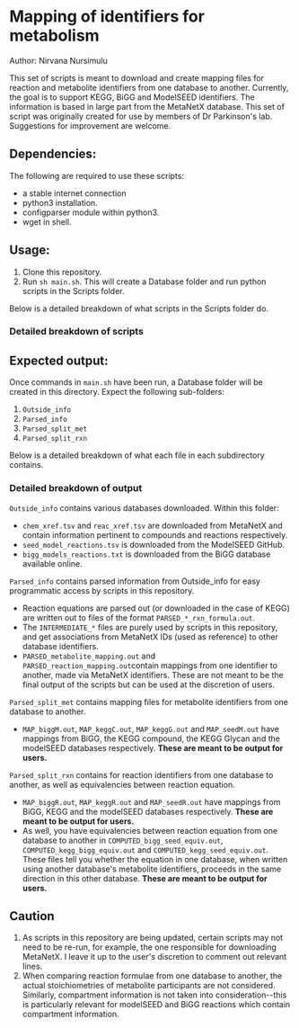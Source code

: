 # Mapping of identifiers for metabolism

Author: Nirvana Nursimulu

This set of scripts is meant to download and create mapping files for reaction and metabolite identifiers from one database to another.  Currently, the goal is to support KEGG, BiGG and ModelSEED identifiers.  The information is based in large part from the MetaNetX database.  This set of script was originally created for use by members of Dr Parkinson's lab. Suggestions for improvement are welcome.

## Dependencies:
The following are required to use these scripts:
* a stable internet connection
* python3 installation.
* configparser module within python3.
* wget in shell.

## Usage:
1. Clone this repository.
2. Run ``sh main.sh``.  This will create a Database folder and run python scripts in the Scripts folder.

Below is a detailed breakdown of what scripts in the Scripts folder do.

### Detailed breakdown of scripts

## Expected output:
Once commands in ``main.sh`` have been run, a Database folder will be created in this directory.  Expect the following sub-folders:
1. ``Outside_info``
2. ``Parsed_info``
3. ``Parsed_split_met``
4. ``Parsed_split_rxn``

Below is a detailed breakdown of what each file in each subdirectory contains.

### Detailed breakdown of output

``Outside_info`` contains various databases downloaded.  Within this folder:
* ``chem_xref.tsv`` and ``reac_xref.tsv`` are downloaded from MetaNetX and contain information pertinent to compounds and reactions respectively.
* ``seed_model_reactions.tsv`` is downloaded from the ModelSEED GitHub.
* ``bigg_models_reactions.txt`` is downloaded from the BiGG database available online.

``Parsed_info`` contains parsed information from Outside_info for easy programmatic access by scripts in this repository.
* Reaction equations are parsed out (or downloaded in the case of KEGG) are written out to files of the format ``PARSED_*_rxn_formula.out``.
* The ``INTERMEDIATE_*`` files are purely used by scripts in this repository, and get associations from MetaNetX IDs (used as reference) to other database identifiers.
* ``PARSED_metabolite_mapping.out`` and ``PARSED_reaction_mapping.out``contain mappings from one identifier to another, made via MetaNetX identifiers.  These are not meant to be the final output of the scripts but can be used at the discretion of users.

``Parsed_split_met`` contains mapping files for metabolite identifiers from one database to another.
* ``MAP_biggM.out``, ``MAP_keggC.out``, ``MAP_keggG.out`` and ``MAP_seedM.out`` have mappings from BiGG, the KEGG compound, the KEGG Glycan and the modelSEED databases respectively.  **These are meant to be output for users.**

``Parsed_split_rxn`` contains for reaction identifiers from one database to another, as well as equivalencies between reaction equation.
* ``MAP_biggR.out``, ``MAP_keggR.out`` and ``MAP_seedR.out`` have mappings from BiGG, KEGG and the modelSEED databases respectively. **These are meant to be output for users.**
* As well, you have equivalencies between reaction equation from one database to another in ``COMPUTED_bigg_seed_equiv.out``, ``COMPUTED_kegg_bigg_equiv.out`` and ``COMPUTED_kegg_seed_equiv.out``.  These files tell you whether the equation in one database, when written using another database's metabolite identifiers, proceeds in the same direction in this other database.  **These are meant to be output for users.**

## Caution
1. As scripts in this repository are being updated, certain scripts may not need to be re-run, for example, the one responsible for downloading MetaNetX.  I leave it up to the user's discretion to comment out relevant lines.
2. When comparing reaction formulae from one database to another, the actual stoichiometries of metabolite participants are not considered.  Similarly, compartment information is not taken into consideration--this is particularly relevant for modelSEED and BiGG reactions which contain compartment information. 